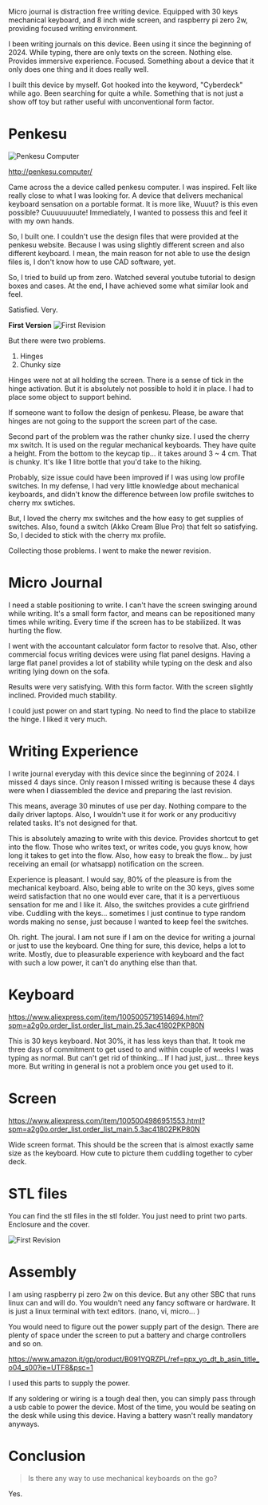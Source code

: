 Micro journal is distraction free writing device. Equipped with 30 keys mechanical keyboard, and 8 inch wide screen, and raspberry pi zero 2w, providing focused writing environment. 

I been writing journals on this device. Been using it since the beginning of 2024. While typing, there are only texts on the screen. Nothing else. Provides immersive experience. Focused. Something about a device that it only does one thing and it does really well. 

I built this device by myself. Got hooked into the keyword, "Cyberdeck" while ago. Been searching for quite a while. Something that is not just a show off toy but rather useful with unconventional form factor. 

# Penkesu

![Penkesu Computer](/images/penkesu.png)

http://penkesu.computer/

Came across the a device called penkesu computer. I was inspired. Felt like really close to what I was looking for. A device that delivers mechanical keyboard sensation on a portable format. It is more like, Wuuut? is this even possible? Cuuuuuuuute! Immediately, I wanted to possess this and feel it with my own hands.

So, I built one. I couldn't use the design files that were provided at the penkesu website. Because I was using slightly different screen and also different keyboard. I mean, the main reason for not able to use the design files is, I don't know how to use CAD software, yet.

So, I tried to build up from zero. Watched several youtube tutorial to design boxes and cases. At the end, I have achieved some what similar look and feel.

Satisfied. Very.

**First Version**
![First Revision](/images/rev1.jpg)

But there were two problems.

1) Hinges
2) Chunky size

Hinges were not at all holding the screen. There is a sense of tick in the hinge activation. But it is absolutely not possible to hold it in place. I had to place some object to support behind. 

If someone want to follow the design of penkesu. Please, be aware that hinges are not going to the support the screen part of the case.

Second part of the problem was the rather chunky size. I used the cherry mx switch. It is used on the regular mechanical keyboards. They have quite a height. From the bottom to the keycap tip... it takes around 3 ~ 4 cm. That is chunky. It's like 1 litre bottle that you'd take to the hiking.

Probably, size issue could have been improved if I was using low profile switches. In my defense, I had very little knowledge about mechanical keyboards, and didn't know the difference between low profile switches to cherry mx swtiches.

But, I loved the cherry mx switches and the how easy to get supplies of switches. Also, found a switch (Akko Cream Blue Pro) that felt so satisfying. So, I decided to stick with the cherry mx profile. 

Collecting those problems. I went to make the newer revision.

# Micro Journal

I need a stable positioning to write. I can't have the screen swinging around while writing. It's a small form factor, and means can be repositioned many times while writing. Every time if the screen has to be stabilized. It was hurting the flow. 

I went with the accountant calculator form factor to resolve that. Also, other commercial focus writing devices were using flat panel designs. Having a large flat panel provides a lot of stability while typing on the desk and also writing lying down on the sofa.

Results were very satisfying. With this form factor. With the screen slightly inclined. Provided much stability. 

I could just power on and start typing. No need to find the place to stabilize the hinge. I liked it very much. 


# Writing Experience

I write journal everyday with this device since the beginning of 2024. I missed 4 days since. Only reason I missed writing is because these 4 days were when I diassembled the device and preparing the last revision. 

This means, average 30 minutes of use per day. Nothing compare to the daily driver laptops. Also, I wouldn't use it for work or any producitivy related tasks. It's not designed for that.

This is absolutely amazing to write with this device. Provides shortcut to get into the flow. Those who writes text, or writes code, you guys know, how long it takes to get into the flow. Also, how easy to break the flow... by just receiving an email (or whatsapp) notification on the screen. 

Experience is pleasant. I would say, 80% of the pleasure is from the mechanical keyboard. Also, being able to write on the 30 keys, gives some weird satisfaction that no one would ever care, that it is a pervertiuous sensation for me and I like it. Also, the switches provides a cute girlfriend vibe. Cuddling with the keys... sometimes I just continue to type random words making no sense, just because I wanted to keep feel the switches. 

Oh. right. The joural. I am not sure if I am on the device for writing a journal or just to use the keyboard. One thing for sure, this device, helps a lot to write. Mostly, due to pleasurable experience with keyboard and the fact with such a low power, it can't do anything else than that.


# Keyboard

https://www.aliexpress.com/item/1005005719514694.html?spm=a2g0o.order_list.order_list_main.25.3ac41802PKP80N

This is 30 keys keyboard. Not 30%, it has less keys than that. It took me three days of commitment to get used to and within couple of weeks I was typing as normal. But can't get rid of thinking... If I had just, just... three keys more. But writing in general is not a problem once you get used to it.

# Screen

https://www.aliexpress.com/item/1005004986951553.html?spm=a2g0o.order_list.order_list_main.5.3ac41802PKP80N

Wide screen format. This should be the screen that is almost exactly same size as the keyboard. How cute to picture them cuddling together to cyber deck. 

# STL files

You can find the stl files in the stl folder.
You just need to print two parts. Enclosure and the cover. 

![First Revision](/images/cad_render.png)


# Assembly

I am using raspberry pi zero 2w on this device. But any other SBC that runs linux can and will do. You wouldn't need any fancy software or hardware. It is just a linux terminal with text editors. (nano, vi, micro... ) 

You would need to figure out the power supply part of the design. There are plenty of space under the screen to put a battery and charge controllers and so on. 

https://www.amazon.it/gp/product/B091YQRZPL/ref=ppx_yo_dt_b_asin_title_o04_s00?ie=UTF8&psc=1

I used this parts to supply the power. 

If any soldering or wiring is a tough deal then, you can simply pass through a usb cable to power the device. Most of the time, you would be seating on the desk while using this device. Having a battery wasn't really mandatory anyways.

# Conclusion

> Is there any way to use mechanical keyboards on the go?

Yes.
